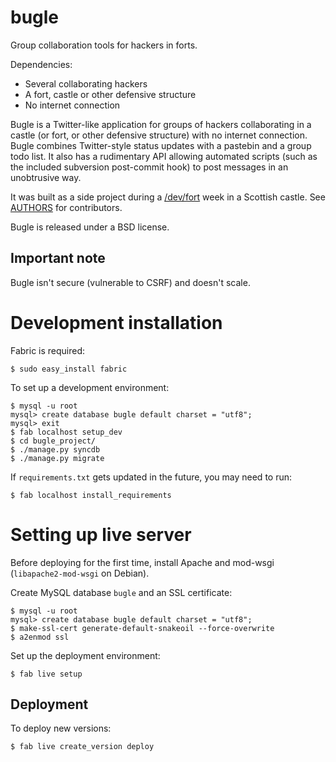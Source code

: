 # bugle

Group collaboration tools for hackers in forts.

Dependencies:

- Several collaborating hackers
- A fort, castle or other defensive structure
- No internet connection

Bugle is a Twitter-like application for groups of hackers collaborating in a 
castle (or fort, or other defensive structure) with no internet connection.
Bugle combines Twitter-style status updates with a pastebin and a group todo
list. It also has a rudimentary API allowing automated scripts (such as the 
included subversion post-commit hook) to post messages in an unobtrusive way.

It was built as a side project during a [/dev/fort](http://devfort.com/) week 
in a Scottish castle. See [AUTHORS](AUTHORS.txt) for contributors.

Bugle is released under a BSD license.

## Important note

Bugle isn't secure (vulnerable to CSRF) and doesn't scale.

# Development installation

Fabric is required:
    
    $ sudo easy_install fabric

To set up a development environment:

    $ mysql -u root
    mysql> create database bugle default charset = "utf8";
    mysql> exit
    $ fab localhost setup_dev 
    $ cd bugle_project/
    $ ./manage.py syncdb
    $ ./manage.py migrate

If ``requirements.txt`` gets updated in the future, you may need to run:

    $ fab localhost install_requirements

# Setting up live server

Before deploying for the first time, install Apache and mod-wsgi 
(``libapache2-mod-wsgi`` on Debian).

Create MySQL database ``bugle`` and an SSL certificate:

    $ mysql -u root
    mysql> create database bugle default charset = "utf8";
    $ make-ssl-cert generate-default-snakeoil --force-overwrite
    $ a2enmod ssl

Set up the deployment environment:

    $ fab live setup

## Deployment

To deploy new versions:

    $ fab live create_version deploy
